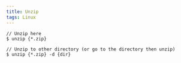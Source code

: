 ```yaml
---
title: Unzip
tags: Linux
---
```


<!--more-->

    // Unzip here
    $ unzip {*.zip}

    // Unzip to other directory (or go to the directory then unzip)
    $ unzip {*.zip} -d {dir}
